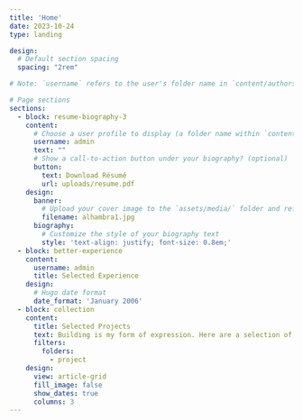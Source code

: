```yaml
---
title: 'Home'
date: 2023-10-24
type: landing

design:
  # Default section spacing
  spacing: "2rem"

# Note: `username` refers to the user's folder name in `content/authors/`

# Page sections
sections:
  - block: resume-biography-3
    content:
      # Choose a user profile to display (a folder name within `content/authors/`)
      username: admin
      text: ""
      # Show a call-to-action button under your biography? (optional)
      button:
        text: Download Résumé
        url: uploads/resume.pdf
    design:
      banner:
        # Upload your cover image to the `assets/media/` folder and reference it here
        filename: alhambra1.jpg
      biography:
        # Customize the style of your biography text
        style: 'text-align: justify; font-size: 0.8em;'
  - block: better-experience
    content:
      username: admin
      title: Selected Experience
    design:
      # Hugo date format
      date_format: 'January 2006'
  - block: collection
    content:
      title: Selected Projects
      text: Building is my form of expression. Here are a selection of projects that I have worked on over the years.
      filters:
        folders:
          - project
    design:
      view: article-grid
      fill_image: false
      show_dates: true
      columns: 3
---
```

